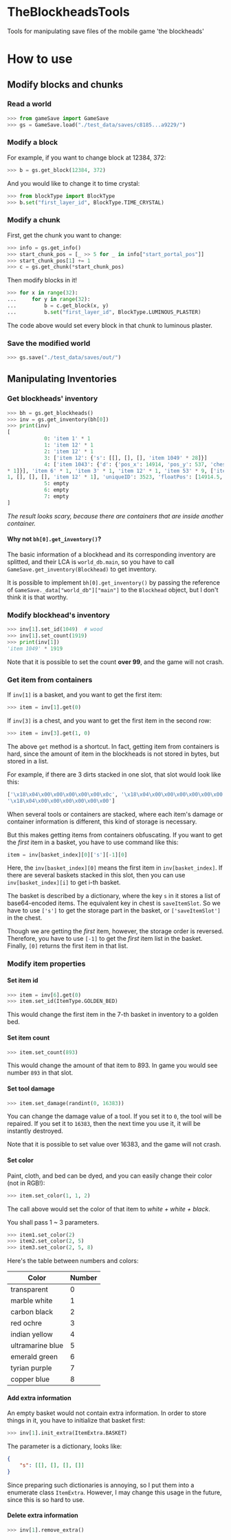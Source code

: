 # TheBlockheadsTools
Tools for manipulating save files of the mobile game 'the blockheads' 

# How to use

## Modify blocks and chunks

### Read a world

```python
>>> from gameSave import GameSave
>>> gs = GameSave.load("./test_data/saves/c8185...a9229/")
```

### Modify a block

For example, if you want to change block at 12384, 372:

```python
>>> b = gs.get_block(12384, 372)
```

And you would like to change it to time crystal:

```python
>>> from blockType import BlockType
>>> b.set("first_layer_id", BlockType.TIME_CRYSTAL)
```

### Modify a chunk

First, get the chunk you want to change:

```python
>>> info = gs.get_info()
>>> start_chunk_pos = [_ >> 5 for _ in info["start_portal_pos"]]
>>> start_chunk_pos[1] += 1
>>> c = gs.get_chunk(*start_chunk_pos)
```

Then modify blocks in it!

```python
>>> for x in range(32):
...     for y in range(32):
...         b = c.get_block(x, y)
...         b.set("first_layer_id", BlockType.LUMINOUS_PLASTER)
```

The code above would set every block in that chunk to luminous plaster.

### Save the modified world

```python
>>> gs.save("./test_data/saves/out/")
```

## Manipulating Inventories

### Get blockheads' inventory

```python
>>> bh = gs.get_blockheads()
>>> inv = gs.get_inventory(bh[0])
>>> print(inv)
[
            0: 'item 1' * 1
            1: 'item 12' * 1
            2: 'item 12' * 1
            3: ['item 12': {'s': [[], [], [], 'item 1049' * 28]}]
            4: ['item 1043': {'d': {'pos_x': 14914, 'pos_y': 537, 'chestType': 0, 'flipped': False, 'interactionObjectType': 2, 'saveItemSlots': [['item 12': {'s': [[], 'item 4' * 3, 'item 3' * 3, 'item 12' 
* 1]}], 'item 6' * 1, 'item 3' * 1, 'item 12' * 1, 'item 53' * 9, ['item 12': {'s': [[], [], 'item 25' * 1, 'item 6' * 1]}], 'item 16' * 1, 'item 1' * 1, 'item 2' * 1, 'item 4' * 1, 'item 5' * 1, 'item 0' * 
1, [], [], [], 'item 12' * 1], 'uniqueID': 3523, 'floatPos': [14914.5, 537.0], 'ownerID': 'server', 'paintColor': 0, 'saveTime': 3463.5894579589367, 'isInUse': False}}]
            5: empty
            6: empty
            7: empty
]
```

*The result looks scary, because there are containers that are inside another container.*

#### Why not `bh[0].get_inventory()`?

The basic information of a blockhead and its corresponding inventory are splitted, and their LCA is `world_db.main`, so you have to call `GameSave.get_inventory(Blockhead)` to get inventory.

It is possible to implement `bh[0].get_inventory()` by passing the reference of `GameSave._data["world_db"]["main"]` to the `Blockhead` object, but I don't think it is that worthy.

### Modify blockhead's inventory

```python
>>> inv[1].set_id(1049)  # wood
>>> inv[1].set_count(1919)
>>> print(inv[1])
'item 1049' * 1919
```

Note that it is possible to set the count **over 99**, and the game will not crash.

### Get item from containers

If `inv[1]` is a basket, and you want to get the first item:

```python
>>> item = inv[1].get(0)
```

If `inv[3]` is a chest, and you want to get the first item in the second row:

```python
>>> item = inv[3].get(1, 0)
```

The above `get` method is a shortcut. In fact, getting item from containers is hard, since the amount of item in the blockheads is not stored in bytes, but stored in a list.

For example, if there are 3 dirts stacked in one slot, that slot would look like this:

```python
['\x18\x04\x00\x00\x00\x00\x00\x0c', '\x18\x04\x00\x00\x00\x00\x00\x00', 
'\x18\x04\x00\x00\x00\x00\x00\x00']
```

When several tools or containers are stacked, where each item's damage or container information is different, this kind of storage is necessary.

But this makes getting items from containers obfuscating. If you want to get the *first* item in a basket, you have to use command like this:

```python
item = inv[basket_index][0]['s'][-1][0]
```

Here, the `inv[basket_index][0]` means the first item in `inv[basket_index]`. If there are several baskets stacked in this slot, then you can use `inv[basket_index][i]` to get i-th basket.

The basket is described by a dictionary, where the key `s` in it stores a list of base64-encoded items. The equivalent key in chest is `saveItemSlot`. So we have to use `['s']` to get the storage part in the basket, or `['saveItemSlot']` in the chest.

Though we are getting the *first* item, however, the storage order is reversed. Therefore, you have to use `[-1]` to get the *first* item list in the basket. Finally, `[0]` returns the first item in that list.

### Modify item properties

#### Set item id

```python
>>> item = inv[6].get(0)
>>> item.set_id(ItemType.GOLDEN_BED)
```

This would change the first item in the 7-th basket in inventory to a golden bed.

#### Set item count

```python
>>> item.set_count(893)
```

This would change the amount of that item to 893. In game you would see number `893` in that slot.

#### Set tool damage

```python
>>> item.set_damage(randint(0, 16383))
```

You can change the damage value of a tool. If you set it to `0`, the tool will be repaired. If you set it to `16383`, then the next time you use it, it will be instantly destroyed.

Note that it is possible to set value over 16383, and the game will not crash.

#### Set color

Paint, cloth, and bed can be dyed, and you can easily change their color (not in RGB!):

```python
>>> item.set_color(1, 1, 2)
```

The call above would set the color of that item to *white + white + black*.

You shall pass 1 ~ 3 parameters.

```python
>>> item1.set_color(2)
>>> item2.set_color(2, 5)
>>> item3.set_color(2, 5, 8)
```

Here's the table between numbers and colors:

|Color|Number|
|-|-|
|transparent|0|
|marble white|1|
|carbon black|2|
|red ochre|3|
|indian yellow|4|
|ultramarine blue|5|
|emerald green|6|
|tyrian purple|7|
|copper blue|8|

#### Add extra information

An empty basket would not contain extra information. In order to store things in it, you have to initialize that basket first:

```python
>>> inv[1].init_extra(ItemExtra.BASKET)
```

The parameter is a dictionary, looks like:

```json
{
    "s": [[], [], [], []]
}
```

Since preparing such dictionaries is annoying, so I put them into a enumerate class `ItemExtra`. However, I may change this usage in the future, since this is so hard to use.

#### Delete extra information

```python
>>> inv[1].remove_extra()
```
